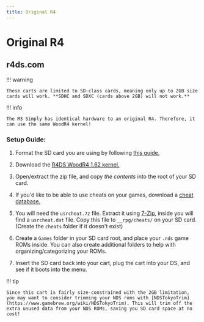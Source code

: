 ```yaml
---
title: Original R4
---
```


# Original R4
## r4ds.com

!!! warning

    These carts are limited to SD-class cards, meaning only up to 2GB size cards will work. **SDHC and SDXC (cards above 2GB) will not work.**

!!! info

    The M3 Simply has identical hardware to an original R4. Therefore, it can use the same WoodR4 kernel!

### Setup Guide:

1. Format the SD card you are using by following [this guide.](https://wiki.hacks.guide/wiki/Formatting_an_SD_card)

1. Download the [R4DS WoodR4 1.62 kernel.](http://flashcard-archive.ds-homebrew.com/R4_original_M3_Simply/R4DS_Wood_R4_1.62.zip)

1. Open/extract the zip file, and copy *the contents* into the root of your SD card.

1. If you'd like to be able to use cheats on your games, download a [cheat database.](https://github.com/DeadSkullzJr/NDS-i-Cheat-Databases/releases/latest)

1. You will need the `usrcheat.7z` file. Extract it using [7-Zip](https://www.7-zip.org/), inside you will find a `usrcheat.dat` file. Copy this file to `__rpg/cheats/` on your SD card. (Create the `cheats` folder if it doesn't exist)

1. Create a `Games` folder in your SD card root, and place your `.nds` game ROMs inside. You can also create additional folders to help with organizing/categorizing your ROMs.

1. Insert the SD card back into your cart, plug the cart into your DS, and see if it boots into the menu.

!!! tip

    Since this cart is fairly size-constrained with the 2GB limitation, you may want to consider trimming your NDS roms with [NDSTokyoTrim](https://www.gamebrew.org/wiki/NDSTokyoTrim). This will trim off the extra unused data from your NDS ROMs, saving you SD card space at no cost!